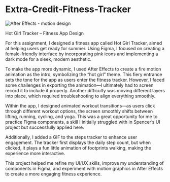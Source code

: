 # Extra-Credit-Fitness-Tracker
![After Effects - motion design](https://github.com/user-attachments/assets/509b0ce9-9c84-413a-a472-aa48999fd47e)

Hot Girl Tracker – Fitness App Design

For this assignment, I designed a fitness app called Hot Girl Tracker, aimed at helping users get ready for summer. Using Figma, I focused on creating a female-friendly interface by incorporating pink icons and implementing a dark mode for a sleek, modern aesthetic.

To make the app more dynamic, I used After Effects to create a fire motion animation as the intro, symbolizing the “hot girl” theme. This fiery entrance sets the tone for the app as users enter the fitness tracker. However, I faced some challenges in exporting the animation—I ultimately had to screen record it to include it properly. Another difficulty was moving different layers into place, which required troubleshooting to align everything smoothly.

Within the app, I designed animated workout transitions—as users click through different workout options, the screen smoothly shifts between lifting, running, cycling, and yoga. This was a great opportunity for me to practice Figma components, a skill I initially struggled with in Spencer’s UI project but successfully applied here.

Additionally, I added a GIF to the steps tracker to enhance user engagement. The tracker first displays the daily step count, but when clicked, it plays a fun little animation of footprints walking, making the experience more interactive.

This project helped me refine my UI/UX skills, improve my understanding of components in Figma, and experiment with motion graphics in After Effects to create a more engaging fitness experience.
